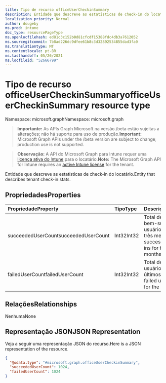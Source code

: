```yaml
---
title: Tipo de recurso officeUserCheckinSummary
description: Entidade que descreve as estatísticas de check-in do locatário.
localization_priority: Normal
author: dougeby
ms.prod: intune
doc_type: resourcePageType
ms.openlocfilehash: ed81c3c152b0d81cfcdf15388fdc4db3a7612052
ms.sourcegitcommit: 7b8ad226dc9dfee61b8c3d32892534855dad3fa0
ms.translationtype: MT
ms.contentlocale: pt-BR
ms.lasthandoff: 05/26/2021
ms.locfileid: "52666799"
---
```

# <a name="officeusercheckinsummary-resource-type"></a><span data-ttu-id="e8c8c-103">Tipo de recurso officeUserCheckinSummary</span><span class="sxs-lookup"><span data-stu-id="e8c8c-103">officeUserCheckinSummary resource type</span></span>

<span data-ttu-id="e8c8c-104">Namespace: microsoft.graph</span><span class="sxs-lookup"><span data-stu-id="e8c8c-104">Namespace: microsoft.graph</span></span>

> <span data-ttu-id="e8c8c-105">**Importante:** As APIs Graph Microsoft na versão /beta estão sujeitas a alterações; não há suporte para uso de produção.</span><span class="sxs-lookup"><span data-stu-id="e8c8c-105">**Important:** Microsoft Graph APIs under the /beta version are subject to change; production use is not supported.</span></span>

> <span data-ttu-id="e8c8c-106">**Observação:** A API do Microsoft Graph para Intune requer uma [licença ativa do Intune](https://go.microsoft.com/fwlink/?linkid=839381) para o locatário.</span><span class="sxs-lookup"><span data-stu-id="e8c8c-106">**Note:** The Microsoft Graph API for Intune requires an [active Intune license](https://go.microsoft.com/fwlink/?linkid=839381) for the tenant.</span></span>

<span data-ttu-id="e8c8c-107">Entidade que descreve as estatísticas de check-in do locatário.</span><span class="sxs-lookup"><span data-stu-id="e8c8c-107">Entity that describes  tenant check-in stats.</span></span>

## <a name="properties"></a><span data-ttu-id="e8c8c-108">Propriedades</span><span class="sxs-lookup"><span data-stu-id="e8c8c-108">Properties</span></span>
|<span data-ttu-id="e8c8c-109">Propriedade</span><span class="sxs-lookup"><span data-stu-id="e8c8c-109">Property</span></span>|<span data-ttu-id="e8c8c-110">Tipo</span><span class="sxs-lookup"><span data-stu-id="e8c8c-110">Type</span></span>|<span data-ttu-id="e8c8c-111">Descrição</span><span class="sxs-lookup"><span data-stu-id="e8c8c-111">Description</span></span>|
|:---|:---|:---|
|<span data-ttu-id="e8c8c-112">succeededUserCount</span><span class="sxs-lookup"><span data-stu-id="e8c8c-112">succeededUserCount</span></span>|<span data-ttu-id="e8c8c-113">Int32</span><span class="sxs-lookup"><span data-stu-id="e8c8c-113">Int32</span></span>|<span data-ttu-id="e8c8c-114">Total de check-ins bem-sucedidos do usuário nos últimos três meses.</span><span class="sxs-lookup"><span data-stu-id="e8c8c-114">Total successful user check ins for the last 3 months.</span></span>|
|<span data-ttu-id="e8c8c-115">failedUserCount</span><span class="sxs-lookup"><span data-stu-id="e8c8c-115">failedUserCount</span></span>|<span data-ttu-id="e8c8c-116">Int32</span><span class="sxs-lookup"><span data-stu-id="e8c8c-116">Int32</span></span>|<span data-ttu-id="e8c8c-117">Total de check-ins de usuário com falha nos últimos 3 meses.</span><span class="sxs-lookup"><span data-stu-id="e8c8c-117">Total failed user check ins for the last 3 months.</span></span>|

## <a name="relationships"></a><span data-ttu-id="e8c8c-118">Relações</span><span class="sxs-lookup"><span data-stu-id="e8c8c-118">Relationships</span></span>
<span data-ttu-id="e8c8c-119">Nenhuma</span><span class="sxs-lookup"><span data-stu-id="e8c8c-119">None</span></span>

## <a name="json-representation"></a><span data-ttu-id="e8c8c-120">Representação JSON</span><span class="sxs-lookup"><span data-stu-id="e8c8c-120">JSON Representation</span></span>
<span data-ttu-id="e8c8c-121">Veja a seguir uma representação JSON do recurso.</span><span class="sxs-lookup"><span data-stu-id="e8c8c-121">Here is a JSON representation of the resource.</span></span>
<!-- {
  "blockType": "resource",
  "keyProperty": "id",
  "@odata.type": "microsoft.graph.officeUserCheckinSummary"
}
-->
``` json
{
  "@odata.type": "#microsoft.graph.officeUserCheckinSummary",
  "succeededUserCount": 1024,
  "failedUserCount": 1024
}
```




